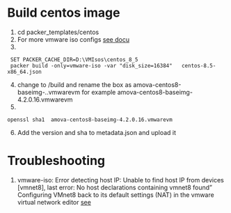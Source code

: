 # Build centos image
1. cd packer_templates/centos
2. For more vmware iso configs [see docu](https://www.packer.io/docs/builders/vmware/iso) 
3. 
```shell
 SET PACKER_CACHE_DIR=D:\VMIsos\centos_8_5
 packer build -only=vmware-iso -var "disk_size=16384"   centos-8.5-x86_64.json
```
4. change to <project basedir>/build  and rename the box as amova-centos8-baseimg-<amova version>.<disk size>.vmwarevm
   for example amova-centos8-baseimg-4.2.0.16.vmwarevm
5. 
```shell
openssl sha1  amova-centos8-baseimg-4.2.0.16.vmwarevm
```
6. Add the version and sha to metadata.json and upload it 

# Troubleshooting 
1. vmware-iso: Error detecting host IP: Unable to find host IP from devices [vmnet8], last error: No host declarations containing vmnet8 found”
   Configuring VMnet8 back to its default settings (NAT) in the vmware virtual network editor [see](https://github.com/rapid7/metasploitable3/issues/410)